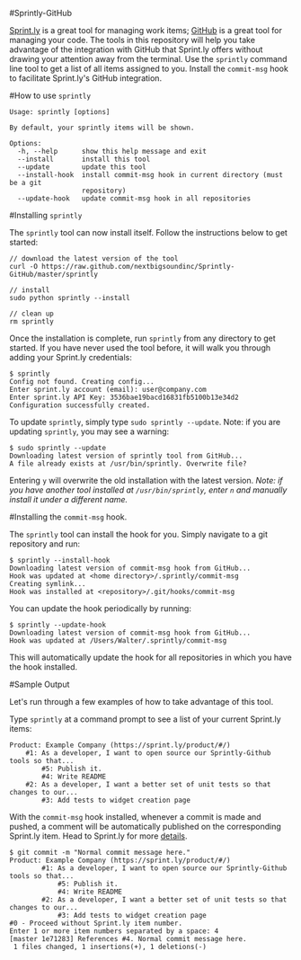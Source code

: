 #Sprintly-GitHub

[Sprint.ly](http://sprint.ly/ 'Sprint.ly') is a great tool for managing work items; [GitHub](http://github.com 'GitHub') is a great tool for managing your code. The tools in this repository will help you take advantage of the integration with GitHub that Sprint.ly offers without drawing your attention away from the terminal. Use the `sprintly` command line tool to get a list of all items assigned to you. Install the `commit-msg` hook to facilitate Sprint.ly's GitHub integration.

#How to use `sprintly`

	Usage: sprintly [options]

	By default, your sprintly items will be shown.
	
	Options:
	  -h, --help      show this help message and exit
	  --install       install this tool
	  --update        update this tool
	  --install-hook  install commit-msg hook in current directory (must be a git
					  repository)
	  --update-hook   update commit-msg hook in all repositories
	  
#Installing `sprintly`

The `sprintly` tool can now install itself. Follow the instructions below to get started:

	// download the latest version of the tool
	curl -O https://raw.github.com/nextbigsoundinc/Sprintly-GitHub/master/sprintly
	
	// install
	sudo python sprintly --install
	
	// clean up
	rm sprintly
	
Once the installation is complete, run `sprintly` from any directory to get started. If you have never used the tool before, it will walk you through adding your Sprint.ly credentials:

	$ sprintly
	Config not found. Creating config...
	Enter sprint.ly account (email): user@company.com
	Enter sprint.ly API Key: 3536bae19bacd16831fb5100b13e34d2
	Configuration successfully created.

To update `sprintly`, simply type `sudo sprintly --update`. Note: if you are updating `sprintly`, you may see a warning:

	$ sudo sprintly --update
	Downloading latest version of sprintly tool from GitHub...
	A file already exists at /usr/bin/sprintly. Overwrite file? 
	
Entering `y` will overwrite the old installation with the latest version. *Note: if you have another tool installed at `/usr/bin/sprintly`, enter `n` and manually install it under a different name.*

#Installing the `commit-msg` hook.

The `sprintly` tool can install the hook for you. Simply navigate to a git repository and run:

	$ sprintly --install-hook
	Downloading latest version of commit-msg hook from GitHub...
	Hook was updated at <home directory>/.sprintly/commit-msg
	Creating symlink...
	Hook was installed at <repository>/.git/hooks/commit-msg
	
You can update the hook periodically by running:

	$ sprintly --update-hook
	Downloading latest version of commit-msg hook from GitHub...
	Hook was updated at /Users/Walter/.sprintly/commit-msg
	
This will automatically update the hook for all repositories in which you have the hook installed.
	
#Sample Output

Let's run through a few examples of how to take advantage of this tool.

Type `sprintly` at a command prompt to see a list of your current Sprint.ly items:

	Product: Example Company (https://sprint.ly/product/#/)
		#1: As a developer, I want to open source our Sprintly-Github tools so that...  
			#5: Publish it.
			#4: Write README
		#2: As a developer, I want a better set of unit tests so that changes to our...
			#3: Add tests to widget creation page

With the `commit-msg` hook installed, whenever a commit is made and pushed, a comment will be automatically published on the corresponding Sprint.ly item. Head to Sprint.ly for more [details](http://support.sprint.ly/kb/integration/available-scmvcs-commands 'Sprint.ly SCM/VCS Commands').
	
	$ git commit -m "Normal commit message here."
	Product: Example Company (https://sprint.ly/product/#/)
			#1: As a developer, I want to open source our Sprintly-Github tools so that...  
				#5: Publish it.
				#4: Write README
			#2: As a developer, I want a better set of unit tests so that changes to our...
				#3: Add tests to widget creation page
	#0 - Proceed without Sprint.ly item number.
	Enter 1 or more item numbers separated by a space: 4
	[master 1e71283] References #4. Normal commit message here.
	 1 files changed, 1 insertions(+), 1 deletions(-)